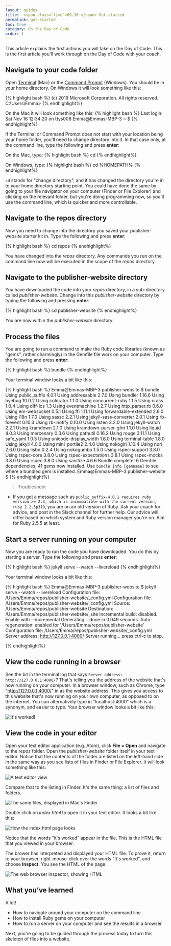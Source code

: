 ```yaml
---
layout: guides
title:  <span class="time">09.30 </span> Get started
permalink: get-started
toc: true
category: On the Day of Code
order: 1
---
```

<!-- <span class="tag tag--draft">Not started</span> -->
<!-- <span class="tag tag--progress">In progress</span> -->
<!-- <span class="tag tag--review">Ready for review</span> -->
<!-- <span class="tag tag--approved">Approved</span> -->

<p class="content__abstract">
  This article explains the first actions you will take on the Day of Code. This is the first article you'll work through on the Day of Code with your coach.
</p>

## Navigate to your code folder

Open [Terminal](glossary#terminal) (Mac) or the [Command Prompt](glossary#command-prompt) (Windows). You should be in your home directory. On Windows it will look something like this:

{% highlight bash %}
  (c) 2019 Microsoft Corporation. All rights reserved.
  C:\Users\Emma>
{% endhighlight%}

On the Mac it will look something like this:
{% highlight bash %}
  Last login: Sat Nov 16 12:34:20 on ttys008
  Emma@Emmas-MBP-3 ~ $
{% endhighlight%}

If the Terminal or Command Prompt does not start with your location being your home folder, you'll need to change directory into it. In that case only, at the command line, type the following and press **enter**:

On the Mac, type:
{% highlight bash %}
  cd
{% endhighlight%}

On Windows, type:
{% highlight bash %}
  cd %HOMEPATH%
{% endhighlight%}

`cd` stands for "change directory", and it has changed the directory you're in to your home directory starting point. You could have done the same by going to your file navigator on your computer (Finder or File Explorer) and clicking on the relevant folder, but you're doing programming now, so you'll use the command line, which is quicker and more controllable.


## Navigate to the repos directory

Now you need to change into the directory you saved your publisher-website starter kit in. Type the following and press **enter**:

{% highlight bash %}
  cd repos
{% endhighlight%}

You have changed into the _repos_ directory. Any commands you run on the command line now will be executed in the scope of the _repos_ directory.

## Navigate to the publisher-website directory

You have downloaded the code into your _repos_ directory, in a sub-directory called _publisher-website_. Change into this _publisher-website_ directory by typing the following and pressing **enter**:

{% highlight bash %}
  cd publisher-website
{% endhighlight%}

You are now within the _publisher-website_ directory.

## Process the files

You are going to run a command to make the Ruby code libraries (known as "gems", rather charmingly) in the Gemfile file work on your computer. Type the following and press **enter**:

{% highlight bash %}
  bundle
{% endhighlight%}

Your terminal window looks a bit like this:

{% highlight bash %}
  Emma@Emmas-MBP-3 publisher-website $ bundle
  Using public_suffix 4.0.1
  Using addressable 2.7.0
  Using bundler 1.16.6
  Using byebug 10.0.2
  Using colorator 1.1.0
  Using concurrent-ruby 1.1.5
  Using crass 1.0.4
  Using diff-lcs 1.3
  Using eventmachine 1.2.7
  Using http_parser.rb 0.6.0
  Using em-websocket 0.5.1
  Using ffi 1.11.1
  Using forwardable-extended 2.6.0
  Using i18n 1.7.0
  Using sassc 2.2.1
  Using jekyll-sass-converter 2.0.1
  Using rb-fsevent 0.10.3
  Using rb-inotify 0.10.0
  Using listen 3.2.0
  Using jekyll-watch 2.2.1
  Using kramdown 2.1.0
  Using kramdown-parser-gfm 1.1.0
  Using liquid 4.0.3
  Using mercenary 0.3.6
  Using pathutil 0.16.2
  Using rouge 3.11.1
  Using safe_yaml 1.0.5
  Using unicode-display_width 1.6.0
  Using terminal-table 1.8.0
  Using jekyll 4.0.0
  Using mini_portile2 2.4.0
  Using nokogiri 1.10.4
  Using nori 2.6.0
  Using lisbn 0.2.4
  Using nokogumbo 1.5.0
  Using rspec-support 3.8.0
  Using rspec-core 3.8.0
  Using rspec-expectations 3.8.1
  Using rspec-mocks 3.8.0
  Using rspec 3.8.0
  Using sanitize 4.6.6
  Bundle complete! 6 Gemfile dependencies, 41 gems now installed.
  Use `bundle info [gemname]` to see where a bundled gem is installed.
  Emma@Emmas-MBP-3 publisher-website $
{% endhighlight%}

> <span class="content__learn-more">Troubleshoot<span>
* If you get a message such as `public_suffix-4.0.1 requires ruby version >= 2.3, which is incompatible with the current version, ruby 2.2.5p319`, you are on an old version of Ruby. Ask your coach for advice, and post in the Slack channel for further help. Our advice will differ based on which system and Ruby version manager you're on. Aim for Ruby 2.5.5 at least.

## Start a server running on your computer

Now you are ready to run the code you have downloaded. You do this by starting a server.  Type the following and press **enter**:

{% highlight bash %}
  jekyll serve --watch --livereload
{% endhighlight%}

Your terminal window looks a bit like this:

{% highlight bash %}
  Emma@Emmas-MBP-3 publisher-website $ jekyll serve --watch --livereload
  Configuration file: /Users/Emma/repos/publisher-website/_config.yml
  Configuration file: /Users/Emma/repos/publisher-website/_config.yml
              Source: /Users/Emma/repos/publisher-website
        Destination: /Users/Emma/repos/publisher-website/_site
  Incremental build: disabled. Enable with --incremental
        Generating... done in 0.049 seconds.
  Auto-regeneration: enabled for '/Users/Emma/repos/publisher-website'
  Configuration file: /Users/Emma/repos/publisher-website/_config.yml
      Server address: http://127.0.0.1:4000/
    Server running... press ctrl-c to stop.

{% endhighlight%}


## View the code running in a browser

See the bit in the terminal log that says `Server address: http://127.0.0.1:4000/`? That's telling you the address of the website that's now running on your computer. In a browser window, such as Chrome, type "http://127.0.0.1:4000/" in as the website address. This gives you access to this website that's now running on your own computer, as opposed to on the internet. You can alternatively type in "localhost:4000" which is a synonym, and easier to type. Your browser window looks a bit like this:

![It's worked!](assets/images/its-worked.png)

## View the code in your editor

Open your text editor application (e.g. Atom), click **File > Open** and navigate to the _repos_ folder. Open the _publisher-website_ folder itself in your text editor. Notice that the contents of the folder are listed on the left-hand side in the same way as you see lists of files in Finder or File Explorer. It will look something like this:

![A text editor view](/assets/images/editor.png)

Compare that to the listing in Finder. It's the same thing: a list of files and folders.

![The same files, displayed in Mac's Finder](/assets/images/finder.png)


Double click on _index.html_ to open it in your text editor. It looks a bit like this:

![How the index.html page looks](/assets/images/index.png)

Notice that the words "it's worked" appear in the file. This is the HTML file that you viewed in your browser.

The brower has interpreted and displayed your HTML file. To prove it, return to your browser, right-mouse-click over the words "It's worked", and choose **Inspect**. You see the HTML of the page:

![The web browser inspector, showing HTML](/assets/images/inspector.png)

## What you’ve learned

A lot!

* How to navigate around your computer on the command line
* How to install Ruby gems on your computer
* How to run a server on your computer and see the results in a browser

Next, you’re going to be guided through the process today to turn this skeleton of files into a website.
